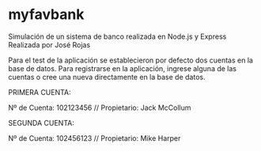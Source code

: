 # myfavbank
Simulación de un sistema de banco realizada en Node.js y Express
Realizada por José Rojas

Para el test de la aplicación se establecieron por defecto dos cuentas en la base de datos.
Para registrarse en la aplicación, ingrese alguna de las cuentas o cree una nueva directamente en la base de datos.

PRIMERA CUENTA:

Nº de Cuenta: 102123456 // Propietario: Jack McCollum

SEGUNDA CUENTA:

Nº de Cuenta: 102456123 // Propietario: Mike Harper
